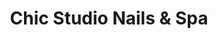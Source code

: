 ---
title: "Chic Studio Nails & Spa"
url: /manhattan-beach/chic-studio-nails-and-spa/
shop: beauty
---